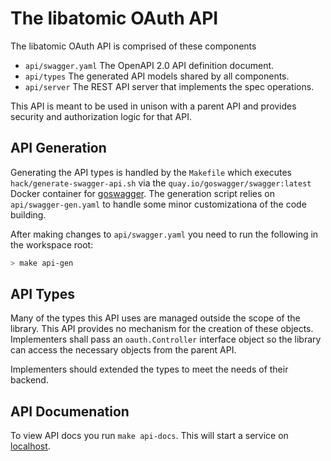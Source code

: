 # The libatomic OAuth API

The libatomic OAuth API is comprised of these components

- `api/swagger.yaml` The OpenAPI 2.0 API definition document.
- `api/types` The generated API models shared by all components.
- `api/server` The REST API server that implements the spec operations.

This API is meant to be used in unison with a parent API and provides security and authorization
logic for that API.

## API Generation

Generating the API types is handled by the `Makefile` which executes `hack/generate-swagger-api.sh` via
the `quay.io/goswagger/swagger:latest` Docker container for [goswagger](https://goswagger.io/). The
generation script relies on `api/swagger-gen.yaml` to handle some minor customizationa of the code
building.

After making changes to `api/swagger.yaml` you need to run the following in the workspace root:

```bash
> make api-gen
```

## API Types

Many of the types this API uses are managed outside the scope of the library. This API provides no
mechanism for the creation of these objects. Implementers shall pass an `oauth.Controller` interface
object so the library can access the necessary objects from the parent API.

Implementers should extended the types to meet the needs of their backend.

## API Documenation

To view API docs you run `make api-docs`. This will start a service on [localhost](http://localhost:8002).
